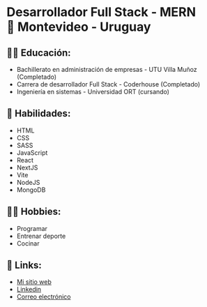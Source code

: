 <h1>Desarrollador Full Stack - MERN</br>📍 Montevideo - Uruguay</h1>

<h2>
  👨‍🎓 Educación:
</h2>

<ul>
  <li>Bachillerato en administración de empresas - UTU Villa Muñoz (Completado)</li>
  <li>Carrera de desarrollador Full Stack - Coderhouse (Completado)</li>
  <li>Ingeniería en sistemas - Universidad ORT (cursando)</li>
</ul>

<h2>
  🎯 Habilidades:
</h2>

<ul>
  <li>HTML</li>
  <li>CSS</li>
  <li>SASS</li>
  <li>JavaScript</li>
  <li>React</li>
  <li>NextJS</li>
  <li>Vite</li>
  <li>NodeJS</li>
  <li>MongoDB</li>
</ul>

<h2>
  🤾‍♀️ Hobbies:
</h2>

<ul>
  <li>Programar</li>
  <li>Entrenar deporte</li>
  <li>Cocinar</li>
</ul>

<h2>
  🔗 Links:
</h2>

<ul>
  <li><a href="https://santiagolarrosa.tech">Mi sitio web</a></li>
  <li><a href="https://www.linkedin.com/in/santiago-larrosa-bauz%C3%A1-99b740251/">Linkedin</a></li>
  <li><a href="mailto:bauzalarrosasantiago@gmail.com">Correo electrónico</a></li>
</ul>




